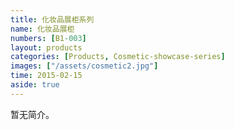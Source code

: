 ```yaml
---
title: 化妆品展柜系列
name: 化妆品展柜
numbers: [B1-003]
layout: products
categories: [Products, Cosmetic-showcase-series]
images: ["/assets/cosmetic2.jpg"]
time: 2015-02-15
aside: true
---
```


暂无简介。

